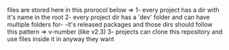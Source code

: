 files are stored here in this prorocol below =>
1- every project has a dir with it's name in the root
2- every project dir has a 'dev' folder and can have multiple folders for-
-it's released packages and those dirs should follow this pattern => v-number (like v2.3)
3- projects can clone this repository and use files inside it in anyway they want
